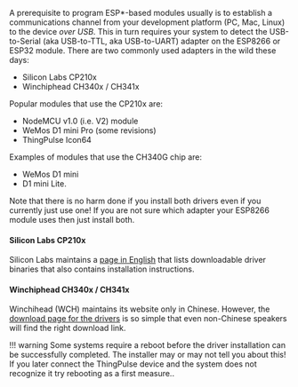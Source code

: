 A prerequisite to program ESP*-based modules usually is to establish a communications channel from your development platform (PC, Mac, Linux) to the device *over USB*. This in turn requires your system to detect the USB-to-Serial (aka USB-to-TTL, aka USB-to-UART) adapter on the ESP8266 or ESP32 module. There are two commonly used adapters in the wild these days:

- Silicon Labs CP210x
- Winchiphead CH340x / CH341x 

Popular modules that use the CP210x are:

- NodeMCU v1.0 (i.e. V2) module
- WeMos D1 mini Pro (some revisions)
- ThingPulse Icon64

Examples of modules that use the CH340G chip are:

- WeMos D1 mini
- D1 mini Lite.

Note that there is no harm done if you install both drivers even if you currently just use one! If you are not sure which adapter your ESP8266 module uses then just install both.

#### Silicon Labs CP210x

Silicon Labs maintains a [page in English](https://www.silabs.com/products/development-tools/software/usb-to-uart-bridge-vcp-drivers) that lists downloadable driver binaries that also contains installation instructions.

#### Winchiphead CH340x / CH341x

Winchihead (WCH) maintains its website only in Chinese. However, the [download page for the drivers](http://www.wch.cn/download/CH341SER_ZIP.html) is so simple that even non-Chinese speakers will find the right download link.

!!! warning
	Some systems require a reboot before the driver installation can be  successfully completed. The installer may or may not tell you about this! If you later connect the ThingPulse device and the system does not recognize it try rebooting as a first measure..